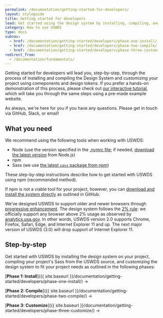 ```yaml
---
permalink: /documentation/getting-started-for-developers/
layout: styleguide
title: Getting started for developers
lead: Get started using the design system by installing, compiling, and customizing USWDS code
category: How to use USWDS
type: docs
subnav:
  - href: /documentation/getting-started/developers/phase-one-install/
  - href: /documentation/getting-started/developers/phase-two-compile/
  - href: /documentation/getting-started/developers/phase-three-customize/
redirect_from:
  - /documentation/fundamentals/
---
```


Getting started for developers will lead you, step-by-step, through the process of installing and compiling the Design System and customizing your project using comeponents and design tokens. If you prefer a hands-on demonstration of this process, please check out [our interactive tutorial](https://github.com/uswds/uswds-tutorial), which will take you through the same steps using a pre-made example website.

As always, we're here for you if you have any questions. Please get in touch via GitHub, Slack, or email!


## What you need
We recommend using the following tools when working with USWDS:
- Node (use the version specified in the [.nvmrc file](https://github.com/uswds/uswds/blob/main/.nvmrc); if needed, [download the latest version](https://nodejs.org/en/download/) from Node.js)
- npm
- Sass (we use [the latest `sass` package from npm](https://www.npmjs.com/package/sass))

These step-by-step instructions describe how to get started with USWDS using npm (recommended method).

If npm is not a viable tool for your project, however, you can [download and install the system directly](https://github.com/uswds/uswds#download-and-install) as outlined in GitHub.

We’ve designed USWDS to support older and newer browsers through [progressive enhancement](https://en.wikipedia.org/wiki/Progressive_enhancement). The design system follows the [2% rule](https://gds.blog.gov.uk/2012/01/25/support-for-browsers/): we officially support any browser above 2% usage as observed by [analytics.usa.gov](https://analytics.usa.gov/). In other words, USWDS version 2.0 supports Chrome, Firefox, Safari, Edge, and Internet Explorer 11 and up. The next major version of USWDS (3.0) will drop support of Internet Explorer 11.

## Step-by-step
Get started with USWDS by installing the design system on your project, compiling your project's Sass from the USWDS source, and customizing the design system to fit your project needs as outlined in the following phases:

[**Phase 1: Install**]({{ site.baseurl }}/documentation/getting-started/developers/phase-one-install/) →

[**Phase 2: Compile**]({{ site.baseurl }}/documentation/getting-started/developers/phase-two-compile/) →

[**Phase 3: Customize**]({{ site.baseurl }}/documentation/getting-started/developers/phase-three-customize/) →
